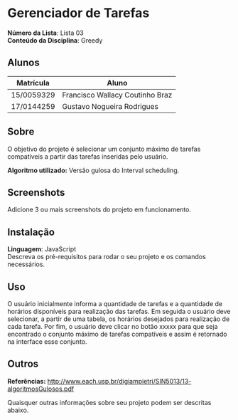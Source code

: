 # Gerenciador de Tarefas

**Número da Lista**: Lista 03<br>
**Conteúdo da Disciplina**: Greedy<br>

## Alunos
|Matrícula | Aluno |
| -- | -- |
| 15/0059329  |  Francisco Wallacy Coutinho Braz |
| 17/0144259  |  Gustavo Nogueira Rodrigues |

## Sobre 
O objetivo do projeto é selecionar um conjunto máximo de tarefas compatíveis a partir das tarefas inseridas pelo usuário.

**Algoritmo utilizado:**
Versão gulosa do Interval scheduling.

## Screenshots
Adicione 3 ou mais screenshots do projeto em funcionamento.

## Instalação 
**Linguagem**: JavaScript<br>
Descreva os pré-requisitos para rodar o seu projeto e os comandos necessários.

## Uso 
O usuário inicialmente informa a quantidade de tarefas e a quantidade de horários disponíveis para realização das tarefas. Em seguida o usuário deve selecionar, a partir de uma tabela, os horários desejados para realização de cada tarefa. Por fim, o usuário deve clicar no botão xxxxx para que seja encontrado o conjunto máximo de tarefas compatíveis e assim é retornado na interface esse conjunto.

## Outros 
**Referências:**
http://www.each.usp.br/digiampietri/SIN5013/13-algoritmosGulosos.pdf

Quaisquer outras informações sobre seu projeto podem ser descritas abaixo.




